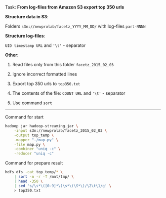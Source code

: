 Task:  __From log-files from Amazon S3 export top 350 urls__

**Structure data in S3**:

Folders ```s3n://newprolab/facetz_YYYY_MM_DD/``` with log-files ```part-NNNN```

**Structure log-files**:

```UID timestamp URL``` and ```'\t'``` - separator

**Other**:

1. Read files only from this folder ```facetz_2015_02_03```

2. Ignore incorrect formatted lines

3. Export top 350 urls to ```top350.txt```

4. The contents of the file: ```COUNT URL``` and ```'\t'``` - separator

5. Use command ```sort```

---

Command for start
```bash
hadoop jar hadoop-streaming.jar \
    -input s3n://newprolab/facetz_2015_02_03 \
    -output top_temp \
    -mapper "./map.py" \
    -file map.py \
    -combiner "uniq -c" \
    -reducer "uniq -c"
```

Command for prepare result
```bash
hdfs dfs -cat top_temp/* \
    | sort -n -r -T /mnt/tmp/ \
    | head -350 \
    | sed 's/\s*\([0-9]*\)\s*\(\S*\)/\2\t\1/g' \
    > top350.txt
```
